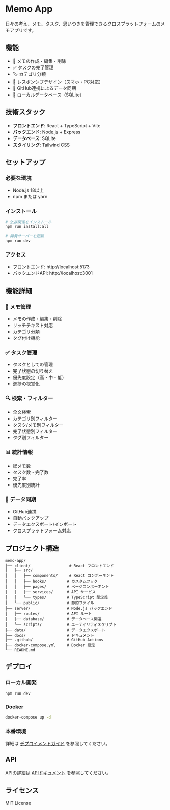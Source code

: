 # Memo App

日々の考え、メモ、タスク、思いつきを管理できるクロスプラットフォームのメモアプリです。

## 機能

- 📝 メモの作成・編集・削除
- ✅ タスクの完了管理
- 🏷️ カテゴリ分類
- 📱 レスポンシブデザイン（スマホ・PC対応）
- 🔄 GitHub連携によるデータ同期
- 💾 ローカルデータベース（SQLite）

## 技術スタック

- **フロントエンド**: React + TypeScript + Vite
- **バックエンド**: Node.js + Express
- **データベース**: SQLite
- **スタイリング**: Tailwind CSS

## セットアップ

### 必要な環境
- Node.js 18以上
- npm または yarn

### インストール

```bash
# 依存関係をインストール
npm run install:all

# 開発サーバーを起動
npm run dev
```

### アクセス
- フロントエンド: http://localhost:5173
- バックエンドAPI: http://localhost:3001

## 機能詳細

### 📝 メモ管理
- メモの作成・編集・削除
- リッチテキスト対応
- カテゴリ分類
- タグ付け機能

### ✅ タスク管理
- タスクとしての管理
- 完了状態の切り替え
- 優先度設定（高・中・低）
- 進捗の視覚化

### 🔍 検索・フィルター
- 全文検索
- カテゴリ別フィルター
- タスク/メモ別フィルター
- 完了状態別フィルター
- タグ別フィルター

### 📊 統計情報
- 総メモ数
- タスク数・完了数
- 完了率
- 優先度別統計

### 🔄 データ同期
- GitHub連携
- 自動バックアップ
- データエクスポート/インポート
- クロスプラットフォーム対応

## プロジェクト構造

```
memo-app/
├── client/                 # React フロントエンド
│   ├── src/
│   │   ├── components/     # React コンポーネント
│   │   ├── hooks/         # カスタムフック
│   │   ├── pages/         # ページコンポーネント
│   │   ├── services/      # API サービス
│   │   └── types/         # TypeScript 型定義
│   └── public/            # 静的ファイル
├── server/                # Node.js バックエンド
│   ├── routes/            # API ルート
│   ├── database/          # データベース関連
│   └── scripts/           # ユーティリティスクリプト
├── data/                  # データエクスポート
├── docs/                  # ドキュメント
├── .github/               # GitHub Actions
├── docker-compose.yml     # Docker 設定
└── README.md
```

## デプロイ

### ローカル開発
```bash
npm run dev
```

### Docker
```bash
docker-compose up -d
```

### 本番環境
詳細は [デプロイメントガイド](docs/DEPLOYMENT.md) を参照してください。

## API

APIの詳細は [APIドキュメント](docs/API.md) を参照してください。

## ライセンス

MIT License
